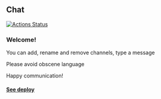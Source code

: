 ## Chat
[![Actions Status](https://github.com/DmitryKr2021/frontend-project-12/actions/workflows/hexlet-check.yml/badge.svg)](https://github.com/DmitryKr2021/frontend-project-12/actions)

### Welcome!

You can add, rename and remove channels, type a message

Please avoid obscene language

Happy communication!
#### [See deploy](https://dmitry-project4.onrender.com/login)
